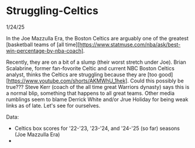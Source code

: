 # Struggling-Celtics

1/24/25

In the Joe Mazzulla Era, the Boston Celtics are arguably one of the greatest [basketball teams of [all time][https://www.statmuse.com/nba/ask/best-win-percentage-by-nba-coach].

Recently, they are on a bit of a slump (their worst stretch under Joe). Brian Scalabrine, former fan-fovorite Celtic and current NBC Boston Celtics analyst, thinks the Celtics are struggling because they are [too good][https://www.youtube.com/shorts/AKMWhU_1hek]. Could this possibly be true??? Steve Kerr (coach of the all time great Warriors dynasty) says this is a normal blip, something that happens to all great teams. Other media rumblings seem to blame Derrick White and/or Jrue Holiday for being weak links as of late. Let's see for ourselves.

Data:
- Celtics box scores for '22-'23, '23-'24, and '24-'25 (so far) seasons (Joe Mazzulla Era)
- 
